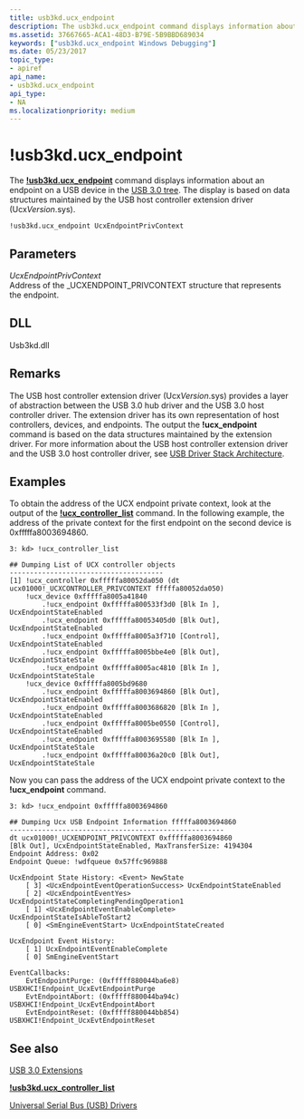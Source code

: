 ```yaml
---
title: usb3kd.ucx_endpoint
description: The usb3kd.ucx_endpoint command displays information about an endpoint on a USB device in the USB 3.0 tree. The display is based on data maintained by UcxVersion.sys.
ms.assetid: 37667665-ACA1-48D3-B79E-5B9BBD689034
keywords: ["usb3kd.ucx_endpoint Windows Debugging"]
ms.date: 05/23/2017
topic_type:
- apiref
api_name:
- usb3kd.ucx_endpoint
api_type:
- NA
ms.localizationpriority: medium
---
```


# !usb3kd.ucx\_endpoint


The [**!usb3kd.ucx\_endpoint**](-usb3kd-device-info.md) command displays information about an endpoint on a USB device in the [USB 3.0 tree](usb-3-extensions.md#usb-3-tree). The display is based on data structures maintained by the USB host controller extension driver (Ucx*Version*.sys).

```dbgcmd
!usb3kd.ucx_endpoint UcxEndpointPrivContext
```

## <span id="ddk__devobj_dbg"></span><span id="DDK__DEVOBJ_DBG"></span>Parameters


<span id="_______UcxEndpointPrivContext______"></span><span id="_______ucxendpointprivcontext______"></span><span id="_______UCXENDPOINTPRIVCONTEXT______"></span> *UcxEndpointPrivContext*   
Address of the \_UCXENDPOINT\_PRIVCONTEXT structure that represents the endpoint.

## <span id="DLL"></span><span id="dll"></span>DLL


Usb3kd.dll

Remarks
-------

The USB host controller extension driver (Ucx*Version*.sys) provides a layer of abstraction between the USB 3.0 hub driver and the USB 3.0 host controller driver. The extension driver has its own representation of host controllers, devices, and endpoints. The output the **!ucx\_endpoint** command is based on the data structures maintained by the extension driver. For more information about the USB host controller extension driver and the USB 3.0 host controller driver, see [USB Driver Stack Architecture](https://docs.microsoft.com/windows-hardware/drivers/ddi/index).

Examples
--------

To obtain the address of the UCX endpoint private context, look at the output of the [**!ucx\_controller\_list**](-usb3kd-ucx-controller-list.md) command. In the following example, the address of the private context for the first endpoint on the second device is 0xfffffa8003694860.

```dbgcmd
3: kd> !ucx_controller_list

## Dumping List of UCX controller objects
--------------------------------------
[1] !ucx_controller 0xfffffa80052da050 (dt ucx01000!_UCXCONTROLLER_PRIVCONTEXT fffffa80052da050)
    !ucx_device 0xfffffa8005a41840
        .!ucx_endpoint 0xfffffa800533f3d0 [Blk In ], UcxEndpointStateEnabled
        .!ucx_endpoint 0xfffffa80053405d0 [Blk Out], UcxEndpointStateEnabled
        .!ucx_endpoint 0xfffffa8005a3f710 [Control], UcxEndpointStateEnabled
        .!ucx_endpoint 0xfffffa8005bbe4e0 [Blk Out], UcxEndpointStateStale
        .!ucx_endpoint 0xfffffa8005ac4810 [Blk In ], UcxEndpointStateStale
    !ucx_device 0xfffffa8005bd9680
        .!ucx_endpoint 0xfffffa8003694860 [Blk Out], UcxEndpointStateEnabled
        .!ucx_endpoint 0xfffffa8003686820 [Blk In ], UcxEndpointStateEnabled
        .!ucx_endpoint 0xfffffa8005be0550 [Control], UcxEndpointStateEnabled
        .!ucx_endpoint 0xfffffa8003695580 [Blk In ], UcxEndpointStateStale
        .!ucx_endpoint 0xfffffa80036a20c0 [Blk Out], UcxEndpointStateStale
```

Now you can pass the address of the UCX endpoint private context to the **!ucx\_endpoint** command.

```dbgcmd
3: kd> !ucx_endpoint 0xfffffa8003694860

## Dumping Ucx USB Endpoint Information fffffa8003694860
-----------------------------------------------------
dt ucx01000!_UCXENDPOINT_PRIVCONTEXT 0xfffffa8003694860
[Blk Out], UcxEndpointStateEnabled, MaxTransferSize: 4194304
Endpoint Address: 0x02
Endpoint Queue: !wdfqueue 0x57ffc969888

UcxEndpoint State History: <Event> NewState 
    [ 3] <UcxEndpointEventOperationSuccess> UcxEndpointStateEnabled
    [ 2] <UcxEndpointEventYes> UcxEndpointStateCompletingPendingOperation1
    [ 1] <UcxEndpointEventEnableComplete> UcxEndpointStateIsAbleToStart2
    [ 0] <SmEngineEventStart> UcxEndpointStateCreated

UcxEndpoint Event History:
    [ 1] UcxEndpointEventEnableComplete
    [ 0] SmEngineEventStart

EventCallbacks:
    EvtEndpointPurge: (0xfffff880044ba6e8) USBXHCI!Endpoint_UcxEvtEndpointPurge
    EvtEndpointAbort: (0xfffff880044ba94c) USBXHCI!Endpoint_UcxEvtEndpointAbort
    EvtEndpointReset: (0xfffff880044bb854) USBXHCI!Endpoint_UcxEvtEndpointReset
```

## <span id="see_also"></span>See also


[USB 3.0 Extensions](usb-3-extensions.md)

[**!usb3kd.ucx\_controller\_list**](-usb3kd-ucx-controller-list.md)

[Universal Serial Bus (USB) Drivers](https://docs.microsoft.com/windows-hardware/drivers/usbcon/)

 

 






